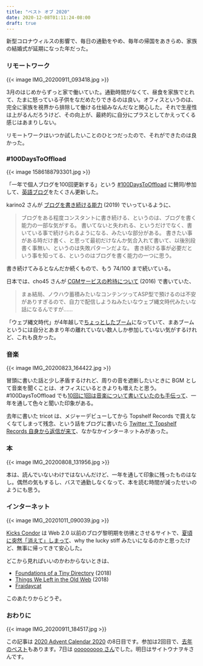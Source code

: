 ```yaml
---
title: "ベスト オブ 2020"
date: 2020-12-08T01:11:24-08:00
draft: true
---
```


新型コロナウィルスの影響で、毎日の通勤をやめ、毎年の帰国をあきらめ、家族の結婚式が延期になった年だった。

### リモートワーク

{{< image IMG_20200911_093418.jpg >}}

3月のはじめからずっと家で働いていた。通勤時間がなくて、昼食を家族でとれて、たまに怒っている子供をなだめたりできるのは良い。オフィスというのは、完全に家族を視界から排除して働ける仕組みなんだなと関心した。それで生産性は上がるんだろうけど、その向上が、最終的に自分にプラスとしてかえってくる感じはあまりしない。

リモートワークはいつか試したいことのひとつだったので、それができたのは良かった。

### #100DaysToOffload

{{< image 1586188793301.jpg >}}

「一年で個人ブログを100回更新する」という [#100DaysToOffload](https://100daystooffload.com/) に賛同/参加して、[英語ブログ](https://blog.8-p.info/en/)をたくさん更新した。

karino2 さんが [ブログを書き続ける能力](https://karino2.github.io/2019/08/29/0219.html) (2019) でいっているように、

> ブログをある程度コンスタントに書き続ける、というのは、ブログを書く能力の一部な気がする。 書いてないと失われる、というだけでなく、書いている事で続けられるようになる、みたいな部分がある。 書きたい事がある時だけ書く、と思って最初だけなんか気合入れて書いて、以後別段書く事無い、というのは失敗パターンだよな。 書き続ける事が必要だという事を知ってる、というのはブログを書く能力の一つに思う。

書き続けてみるとなんだか続くもので、もう 74/100 まで続いている。

日本では、cho45 さんが [CGMサービスの矜持について](https://lowreal.net/2016/10/05/2) (2016) で書いていた、

> まぁ結局、ノウハウ蓄積みたいなコンテンツってASP型で預けるのは不安がありすぎるので、自力で配信しようねみたいなウェブ縄文時代みたいな話になるんですが…… 

「ウェブ縄文時代」が4年越しで[ちょっとしたブーム](https://portalshit.net/2020/09/04/the-internet-jomon-period)になっていて、まあブームというには自分とあまり年の離れていない数人しか参加していない気がするけれど、これも良かった。

### 音楽

{{< image IMG_20200823_164422.jpg >}}

冒頭に書いた話と少し矛盾するけれど、周りの音を遮断したいときに BGM として音楽を聞くことは、オフィスにいるときよりも増えたと思う。#100DaysToOffload でも[10回に1回は音楽について書いていたのも手伝って](https://blog.8-p.info/en/tags/music/)、一年を通して色々と聞いた印象がある。

去年に書いた tricot は、メジャーデビューしてから Topshelf Records で買えなくなてしまって残念、という話をブログに書いたら [Twitter で Topshelf Records 自身から返信が来て](https://twitter.com/topshelfrecords/status/1316327452638019587)、なかなかインターネットみがあった。

### 本

{{< image IMG_20200808_131956.jpg >}}

本は、読んでいないわけではないんだけど、一年を通して印象に残ったものはなし。偶然の気もするし、バスで通勤しなくなって、本を読む時間が減ったせいのようにも思う。

### インターネット

{{< image IMG_20201011_090039.jpg >}}

[Kicks Condor](https://www.kickscondor.com/) は Web 2.0 以前のブログ黎明期を彷彿とさせるサイトで、[夏頃に突然「消えて」しまって](https://web.archive.org/web/20200801072623/https://www.kickscondor.com/)、why the lucky stiff みたいになるのかと思ったけど、無事に帰ってきて安心した。

どこから見ればいいのかわからないときは、

* [Foundations of a Tiny Directory](https://www.kickscondor.com/foundations-of-a-tiny-directory) (2018)
* [Things We Left in the Old Web](https://www.kickscondor.com/things-we-left-in-the-old-web/) (2018)
* [Fraidaycat](https://fraidyc.at/)

このあたりからどうぞ。

### おわりに

{{< image IMG_20200911_184517.jpg >}}

この記事は [2020 Advent Calendar 2020](https://adventar.org/calendars/5361) の8日目です。参加は2回目で、[去年のベスト](https://blog.8-p.info/ja/2019/12/04/best-of-2019/)もあります。7日は [ooooooooo さん](https://scrapbox.io/eidantoei/%E3%83%99%E3%82%B9%E3%83%88%E3%83%BB%E3%82%AA%E3%83%96%E3%83%BB2020)でした。明日はサイトウナヲキさんです。
